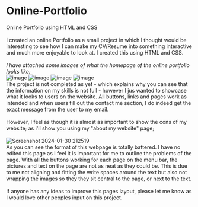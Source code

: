 # Online-Portfolio
Online Portfolio using HTML and CSS <br>
<br>
I created an online Portfolio as a small project in which I thought would be interesting to see how I can make my CV/Resume into something interactive and much more enjoyable to look at. I created this using HTML and CSS. 
<br>
<br>
<i> I have attached some images of what the homepage of the online portfolio looks like: </i>
<br>
![image](https://github.com/mholtz15/Online-Portfolio/assets/157908872/88e0ab07-16cc-4a15-b9af-3821c7ab2f21)
![image](https://github.com/mholtz15/Online-Portfolio/assets/157908872/e8bc6eb5-8905-4b4e-90bf-7472ad58b560)
![image](https://github.com/mholtz15/Online-Portfolio/assets/157908872/99d14a50-a548-43d2-99e6-f20e1bfd3bc0) 
![image](https://github.com/mholtz15/Online-Portfolio/assets/157908872/5839109d-2733-4336-ba9b-17b8d65d72e6)
<br>
The project is not completed as yet - which explains why you can see that the information on my skills is not full - however I jus wanted to showcase what it looks to users on the website. All buttons, links and pages work as intended and when users fill out the contact me section, I do indeed get the exact message from the user to my email. 
<br>
<br>
However, I feel as though it is almost as important to show the cons of my website; as i'll show you using my "about my website" page; 
<br>
<br>
![Screenshot 2024-01-30 212519](https://github.com/mholtz15/Online-Portfolio/assets/157908872/ebae3302-921c-4589-af3e-b64d91789b65)
<br>
As you can see the format of this webpage is totally battered. I have no edited this page as I feel it is important for me to outline the problems of the page. With all the buttons working for each page on the menu bar, the pictures and text on the page are not as neat as they could be. This is due to me not aligning and fitting the write spaces around the text but also not wrapping the images so they they sit central to the page, or next to the text. 
<br>
<br>
If anyone has any ideas to improve this pages layout, please let me know as I would love other peoples input on this project.
